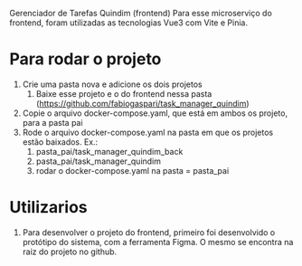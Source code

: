 Gerenciador de Tarefas Quindim (frontend)
Para esse microserviço do frontend, foram utilizadas as tecnologias Vue3 com Vite e Pinia.

# Para rodar o projeto
1. Crie uma pasta nova e adicione os dois projetos
   1. Baixe esse projeto e o do frontend nessa pasta (https://github.com/fabiogaspari/task_manager_quindim)
2. Copie o arquivo docker-compose.yaml, que está em ambos os projeto, para a pasta pai
3. Rode o arquivo docker-compose.yaml na pasta em que os projetos estão baixados. Ex.:
   1. pasta_pai/task_manager_quindim_back
   2. pasta_pai/task_manager_quindim
   3. rodar o docker-compose.yaml na pasta = pasta_pai

# Utilizarios
1. Para desenvolver o projeto do frontend, primeiro foi desenvolvido o protótipo do sistema, com a ferramenta Figma. O mesmo se encontra na raiz do projeto no github.
